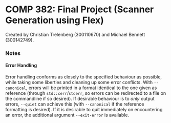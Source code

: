 # COMP 382: Final Project (Scanner Generation using Flex)

Created by Christian Trelenberg (300110670) and Michael Bennett (300142749).

### Notes

#### Error Handling

Error handling conforms as closely to the specified behaviour as possible, while taking some liberties and cleaning up some error conflicts. With `--canonical`, errors will be printed in a format identical to the one given as reference (through `std::cerr`/`stderr`, so errors can be redirected to a file on the commandline if so desired). If desirable behaviour is to *only* output errors, `--quiet` can achieve this (with `--canonical` if the reference formatting is desired). If it is desirable to quit immediately on encountering an error, the additional argument `--exit-error` is available.
